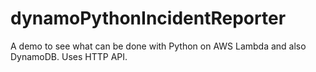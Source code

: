 # dynamoPythonIncidentReporter
A demo to see what can be done with Python on AWS Lambda and also DynamoDB.  Uses HTTP API.
